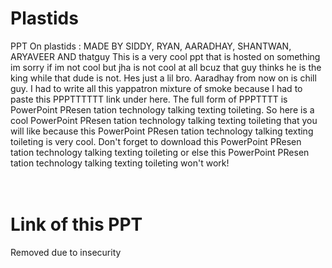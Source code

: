 # Plastids
PPT On plastids : MADE BY SIDDY, RYAN, AARADHAY, SHANTWAN, ARYAVEER AND thatguy
This is a very cool ppt that is hosted on something im sorry if im not cool but jha is not cool at all bcuz that guy thinks he is the king while that dude is not. Hes just a lil bro. Aaradhay from now on is chill guy. I had to write all this yappatron mixture of smoke because I had to paste this PPPTTTTTT link under here. The full form of PPPTTTT is PowerPoint PResen tation technology talking texting toileting. So here is a cool PowerPoint PResen tation technology talking texting toileting that you will like because this PowerPoint PResen tation technology talking texting toileting is very cool. Don't forget to download this PowerPoint PResen tation technology talking texting toileting or else this PowerPoint PResen tation technology talking texting toileting won't work!
<br><br><br>
# Link of this PPT
Removed due to insecurity 
